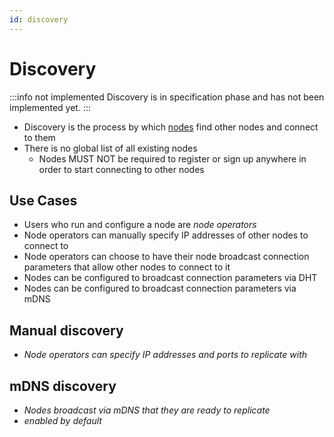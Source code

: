 ```yaml
---
id: discovery
---
```


# Discovery

:::info not implemented
Discovery is in specification phase and has not been implemented yet.
:::

- Discovery is the process by which [nodes][clients_nodes] find other nodes and connect to them
- There is no global list of all existing nodes
    - Nodes MUST NOT be required to register or sign up anywhere in order to start connecting to other nodes

## Use Cases

- Users who run and configure a node are _node operators_
- Node operators can manually specify IP addresses of other nodes to connect to
- Node operators can choose to have their node broadcast connection parameters that allow other nodes to connect to it
- Nodes can be configured to broadcast connection parameters via DHT
- Nodes can be configured to broadcast connection parameters via mDNS

## Manual discovery

- _Node operators can specify IP addresses and ports to replicate with_

## mDNS discovery

- _Nodes broadcast via mDNS that they are ready to replicate_
- _enabled by default_

[clients_nodes]: /docs/writing-data/clients-nodes
